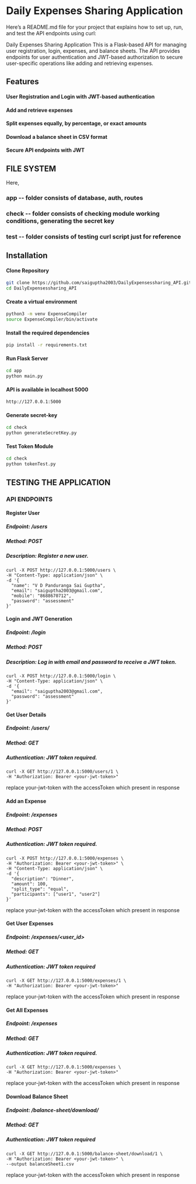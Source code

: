 # Daily Expenses Sharing Application

Here’s a README.md file for your project that explains how to set up, run, and test the API endpoints using curl:

Daily Expenses Sharing Application
This is a Flask-based API for managing user registration, login, expenses, and balance sheets. The API provides endpoints for user authentication and JWT-based authorization to secure user-specific operations like adding and retrieving expenses.

## Features
#### User Registration and Login with JWT-based authentication
#### Add and retrieve expenses
#### Split expenses equally, by percentage, or exact amounts
#### Download a balance sheet in CSV format
#### Secure API endpoints with JWT

## FILE SYSTEM

Here,
### app -- folder consists of database, auth, routes 
### check -- folder consists of checking module working conditions, generating the secret key
### test -- folder consists of testing curl script just for reference

## Installation

#### Clone Repository

```bash
git clone https://github.com/saiguptha2003/DailyExpensessharing_API.git
cd DailyExpensessharing_API
```

#### Create a virtual environment

```bash
python3 -m venv ExpenseCompiler
source ExpenseCompiler/bin/activate 
```

#### Install the required dependencies

```bash
pip install -r requirements.txt
```

#### Run Flask Server

```bash
cd app
python main.py
```
#### API is available in localhost 5000

```bash
http://127.0.0.1:5000

```

#### Generate secret-key
```bash
cd check
python generateSecretKey.py
```
#### Test Token Module
```bash
cd check
python tokenTest.py
```


## TESTING THE APPLICATION

### API ENDPOINTS

#### Register User

##### Endpoint: /users
##### Method: POST
##### Description: Register a new user.

```curl 
curl -X POST http://127.0.0.1:5000/users \
-H "Content-Type: application/json" \
-d '{
  "name": "V D Panduranga Sai Guptha",
  "email": "saiguptha2003@gmail.com",
  "mobile": "8688670712",
  "password": "assessment"
}'
```

#### Login and JWT Generation

##### Endpoint: /login
##### Method: POST
##### Description: Log in with email and password to receive a JWT token.

```curl
curl -X POST http://127.0.0.1:5000/login \
-H "Content-Type: application/json" \
-d '{
  "email": "saiguptha2003@gmail.com",
  "password": "assessment"
}'
```

#### Get User Details

##### Endpoint: /users/<userId>
##### Method: GET
##### Authentication: JWT token required.

```curl
curl -X GET http://127.0.0.1:5000/users/1 \
-H "Authorization: Bearer <your-jwt-token>"
```
replace your-jwt-token with the accessToken which present in response

#### Add an Expense

##### Endpoint: /expenses
##### Method: POST
##### Authentication: JWT token required.

```curl
curl -X POST http://127.0.0.1:5000/expenses \
-H "Authorization: Bearer <your-jwt-token>" \
-H "Content-Type: application/json" \
-d '{
  "description": "Dinner",
  "amount": 100,
  "split_type": "equal",
  "participants": ["user1", "user2"]
}'
```
replace your-jwt-token with the accessToken which present in response

#### Get User Expenses

##### Endpoint: /expenses/<user_id>
##### Method: GET
##### Authentication: JWT token required

```curl
curl -X GET http://127.0.0.1:5000/expenses/1 \
-H "Authorization: Bearer <your-jwt-token>"
```
replace your-jwt-token with the accessToken which present in response

#### Get All Expenses

##### Endpoint: /expenses
##### Method: GET
##### Authentication: JWT token required.

```curl
curl -X GET http://127.0.0.1:5000/expenses \
-H "Authorization: Bearer <your-jwt-token>"
```
replace your-jwt-token with the accessToken which present in response

#### Download Balance Sheet

##### Endpoint: /balance-sheet/download/<userId>
##### Method: GET
##### Authentication: JWT token required

```curl
curl -X GET http://127.0.0.1:5000/balance-sheet/download/1 \
-H "Authorization: Bearer <your-jwt-token>" \
--output balanceSheet1.csv

```

replace your-jwt-token with the accessToken which present in response